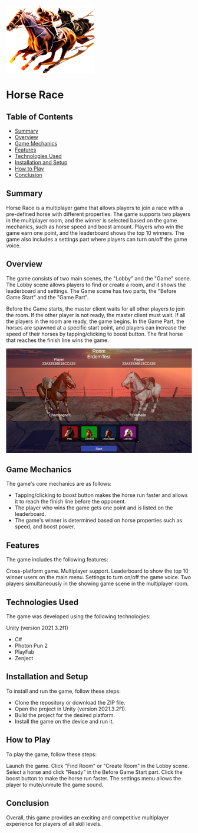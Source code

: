 ![Game Logo](Screenshots/game-logo.png)

# Horse Race

## Table of Contents
- [Summary](#summary)
- [Overview](#overview)
- [Game Mechanics](#gamemechanics)
- [Features](#features)
- [Technologies Used](#technologiesused)
- [Installation and Setup](#installationandsetup)
- [How to Play](#howtoplay)
- [Conclusion](#conclusion)

## Summary
Horse Race is a multiplayer game that allows players to join a race with a pre-defined horse with different properties. The game supports two players in the multiplayer room, and the winner is selected based on the game mechanics, such as horse speed and boost amount. Players who win the game earn one point, and the leaderboard shows the top 10 winners. The game also includes a settings part where players can turn on/off the game voice.

## Overview
The game consists of two main scenes, the "Lobby" and the "Game" scene. The Lobby scene allows players to find or create a room, and it shows the leaderboard and settings. The Game scene has two parts, the "Before Game Start" and the "Game Part".

Before the Game starts, the master client waits for all other players to join the room. If the other player is not ready, the master client must wait. If all the players in the room are ready, the game begins. In the Game Part, the horses are spawned at a specific start point, and players can increase the speed of their horses by tapping/clicking to boost button. The first horse that reaches the finish line wins the game.

![Gameplay](Screenshots/gameplay.png)

## Game Mechanics
The game's core mechanics are as follows:

- Tapping/clicking to boost button makes the horse run faster and allows it to reach the finish line before the opponent.
- The player who wins the game gets one point and is listed on the leaderboard.
- The game's winner is determined based on horse properties such as speed, and boost power.

## Features
The game includes the following features:

Cross-platform game.
Multiplayer support.
Leaderboard to show the top 10 winner users on the main menu.
Settings to turn on/off the game voice.
Two players simultaneously in the showing game scene in the multiplayer room.

## Technologies Used
The game was developed using the following technologies:

Unity (version 2021.3.2f1)
- C#
- Photon Pun 2
- PlayFab
- Zenject

## Installation and Setup
To install and run the game, follow these steps:

- Clone the repository or download the ZIP file.
- Open the project in Unity (version 2021.3.2f1).
- Build the project for the desired platform.
- Install the game on the device and run it.

## How to Play
To play the game, follow these steps:

Launch the game.
Click "Find Room" or "Create Room" in the Lobby scene.
Select a horse and click "Ready" in the Before Game Start part.
Click the boost button to make the horse run faster.
The settings menu allows the player to mute/unmute the game sound.

## Conclusion
Overall, this game provides an exciting and competitive multiplayer experience for players of all skill levels.
